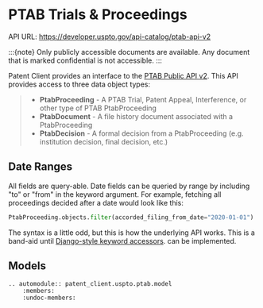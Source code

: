 # PTAB Trials & Proceedings

API URL: <https://developer.uspto.gov/api-catalog/ptab-api-v2>

:::{note}
Only publicly accessible documents are available. Any document that is marked confidential is not accessible.
:::

Patent Client provides an interface to the [PTAB Public API v2](https://developer.uspto.gov/api-catalog/ptab-api-v2).
This API provides access to three data object types:

> - **PtabProceeding** - A PTAB Trial, Patent Appeal, Interference, or other type of PTAB PtabProceeding
> - **PtabDocument** - A file history document associated with a PtabProceeding
> - **PtabDecision** - A formal decision from a PtabProceeding (e.g. institution decision, final decision, etc.)

## Date Ranges

All fields are query-able. Date fields can be queried by range by including "to" or "from" in the keyword argument.
For example, fetching all proceedings decided after a date would look like this:

```python
PtabProceeding.objects.filter(accorded_filing_from_date="2020-01-01")
```

The syntax is a little odd, but this is how the underlying API works.
This is a band-aid until [Django-style keyword accessors](https://docs.djangoproject.com/en/dev/ref/models/querysets/#id4). can be implemented.

## Models

```{eval-rst}
.. automodule:: patent_client.uspto.ptab.model
    :members:
    :undoc-members:
```
